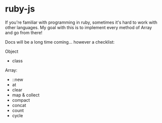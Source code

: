 # ruby-js

If you're familiar with programming in ruby, sometimes it's hard to work with other languages. My goal with this is to implement every method of Array and go from there!

Docs will be a long time coming... however a checklist:

Object
- class


Array:
- ::new
- at
- clear
- map & collect
- compact
- concat
- count
- cycle
